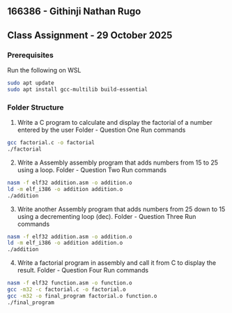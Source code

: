 ## 166386 - Githinji Nathan Rugo
## Class Assignment - 29 October 2025

### Prerequisites
Run the following on WSL
```bash
sudo apt update
sudo apt install gcc-multilib build-essential
```

### Folder Structure
1. Write a C program to calculate and display the factorial of a number entered by the user
Folder - Question One
Run commands
```bash
gcc factorial.c -o factorial
./factorial
```
2. Write a Assembly assembly program that adds numbers from 15 to 25 using a loop.
Folder - Question Two
Run commands
```bash
nasm -f elf32 addition.asm -o addition.o
ld -m elf_i386 -o addition addition.o
./addition
```

3. Write another Assembly program that adds numbers from 25 down to 15 using a
decrementing loop (dec).
Folder - Question Three
Run commands
```bash
nasm -f elf32 addition.asm -o addition.o
ld -m elf_i386 -o addition addition.o
./addition
```
4. Write a factorial program in assembly and call it from C to display the result.
Folder - Question Four
Run commands
```bash
nasm -f elf32 function.asm -o function.o
gcc -m32 -c factorial.c -o factorial.o
gcc -m32 -o final_program factorial.o function.o
./final_program
```